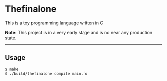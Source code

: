 # Thefinalone

This is a toy programming language written in C

**Note:** This project is in a very early stage and is no near any production state.

------------------------------------

## Usage

```console
$ make
$ ./build/thefinalone compile main.fo
```
